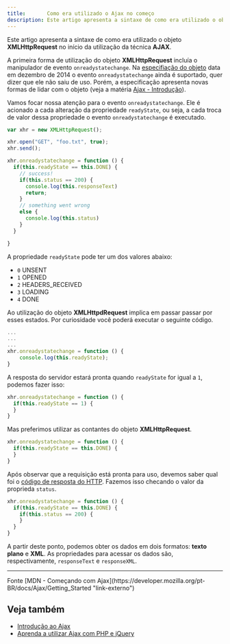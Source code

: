 ```yaml
---
title:       Como era utilizado o Ajax no começo
description: Este artigo apresenta a sintaxe de como era utilizado o objeto XMLHttpdRequest no início.
---
```


Este artigo apresenta a sintaxe de como era utilizado o objeto __XMLHttpRequest__ no início da utilização da técnica __AJAX__.

A primeira forma de utilização do objeto __XMLHttpRequest__ incluía o manipulador de evento `onreadystatechange`. Na [especifiação
do objeto](https://xhr.spec.whatwg.org/ "link-externo") data em dezembro de 2014 o evento `onreadystatechange` ainda 
é suportado, quer dizer que ele não saiu de uso. Porém, a especificação apresenta novas formas de lidar com o objeto 
(veja a matéria [Ajax - Introdução](/javascript/ajax/)).

Vamos focar nossa atenção para o evento `onreadystatechange`. Ele é acionado a cada alteração da propriedade 
`readyState`, ou seja, a cada troca de valor dessa propriedade o evento `onreadystatechange` é executado. 

```javascript
var xhr = new XMLHttpRequest();

xhr.open("GET", "foo.txt", true);
xhr.send();

xhr.onreadystatechange = function () {
  if(this.readyState == this.DONE) {
    // success!
    if(this.status == 200) {
      console.log(this.responseText)
      return;
    }
    // something went wrong
    else {
      console.log(this.status)
    }
  }

}
```


A propriedade `readyState` pode ter um dos valores abaixo:

- `0` UNSENT
- `1` OPENED
- `2` HEADERS_RECEIVED
- `3` LOADING
- `4` DONE

Ao utilização do objeto __XMLHttpdRequest__ implica em passar passar por esses estados. Por curiosidade você poderá
executar o seguinte código.

```javascript
...
...
...
xhr.onreadystatechange = function () {
    console.log(this.readyState);
}
```

A resposta do servidor estará pronta quando `readyState` for igual a `1`, podemos fazer isso:

```javascript
xhr.onreadystatechange = function () {
  if(this.readyState == 1) {
  }
}
```

Mas preferimos utilizar as contantes do objeto __XMLHttpRequest__.

```javascript
xhr.onreadystatechange = function () {
  if(this.readyState == this.DONE) {
  }
}
```


Após observar que a requisição está pronta para uso, devemos saber qual foi o 
[código de resposta do HTTP](https://developer.mozilla.org/en-US/docs/Web/HTTP/Response_codes "link-externo"). Fazemos
isso checando o valor da proprieda `status`.

```javascript
xhr.onreadystatechange = function () {
  if(this.readyState == this.DONE) {
    if(this.status == 200) {
    }
  }
}
```

A partir deste ponto, podemos obter os dados em dois formatos: __texto plano__ e __XML__. As propriedades para acessar
os dados são, respectivamente, `responseText` e `responseXML`.

<hr>
Fonte [MDN - Começando com Ajax](https://developer.mozilla.org/pt-BR/docs/Ajax/Getting_Started "link-externo")


Veja também
---

- [Introdução ao Ajax](/javascript/ajax/)
- [Aprenda a utilizar Ajax com PHP e jQuery](/javascript/ajax-php-jquery/)
